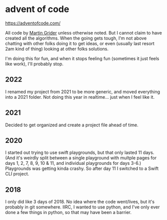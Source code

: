 # advent of code

https://adventofcode.com/

All code by [Martin Grider](http://chesstris.com/) unless otherwise noted. But I cannot claim to have created all the algorithms. When the going gets tough, I'm not above chatting with other folks doing it to get ideas, or even (usually last resort 2am kind of thing) looking at other folks solutions.

I'm doing this for fun, and when it stops feeling fun (sometimes it just feels like work), I'll probably stop.


## 2022

I renamed my project from 2021 to be more generic, and moved everything into a 2021 folder. Not doing this year in realtime... just when I feel like it.


## 2021

Decided to get organized and create a project file ahead of time.


## 2020

I started out trying to use swift playgrounds, but that only lasted 11 days. (And it's weirdly split between a single playground with multple pages for days 1, 2, 7, 8, 9, 10 & 11, and individual playgrounds for days 3-6.) Playgrounds was getting kinda crashy. So after day 11 I switched to a Swift CLI project.


## 2018

I only did like 3 days of 2018. No idea where the code went/lives, but it's probably in git somewhere. IIRC, I wanted to use python, and I've only ever done a few things in python, so that may have been a barrier.


